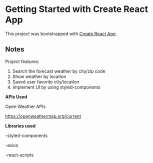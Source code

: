 # Getting Started with Create React App

This project was bootstrapped with [Create React App](https://github.com/facebook/create-react-app).

## Notes

Project features:

1. Search the forecast weather by city/zip code
2. Show weather by location
3. Saved user favorite city/location
4. Implement UI by using styled-components

**APIs Used**

Open Weather APIs

https://openweathermap.org/current

**Libraries used**

-styled-components

-axios

-react-scripts
